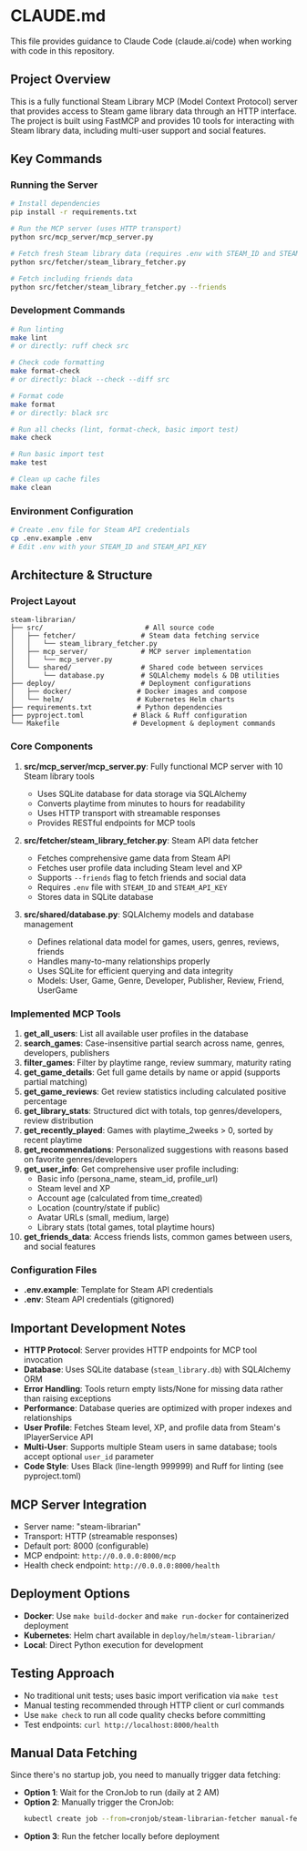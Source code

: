 # CLAUDE.md

This file provides guidance to Claude Code (claude.ai/code) when working with code in this repository.

## Project Overview

This is a fully functional Steam Library MCP (Model Context Protocol) server that provides access to Steam game library data through an HTTP interface. The project is built using FastMCP and provides 10 tools for interacting with Steam library data, including multi-user support and social features.

## Key Commands

### Running the Server
```bash
# Install dependencies
pip install -r requirements.txt

# Run the MCP server (uses HTTP transport)
python src/mcp_server/mcp_server.py

# Fetch fresh Steam library data (requires .env with STEAM_ID and STEAM_API_KEY)
python src/fetcher/steam_library_fetcher.py

# Fetch including friends data
python src/fetcher/steam_library_fetcher.py --friends
```

### Development Commands
```bash
# Run linting
make lint
# or directly: ruff check src

# Check code formatting
make format-check
# or directly: black --check --diff src

# Format code
make format
# or directly: black src

# Run all checks (lint, format-check, basic import test)
make check

# Run basic import test
make test

# Clean up cache files
make clean
```

### Environment Configuration
```bash
# Create .env file for Steam API credentials
cp .env.example .env
# Edit .env with your STEAM_ID and STEAM_API_KEY
```

## Architecture & Structure

### Project Layout
```
steam-librarian/
├── src/                         # All source code
│   ├── fetcher/                # Steam data fetching service
│   │   └── steam_library_fetcher.py
│   ├── mcp_server/             # MCP server implementation
│   │   └── mcp_server.py
│   └── shared/                 # Shared code between services
│       └── database.py         # SQLAlchemy models & DB utilities
├── deploy/                     # Deployment configurations
│   ├── docker/                # Docker images and compose
│   └── helm/                  # Kubernetes Helm charts
├── requirements.txt           # Python dependencies
├── pyproject.toml            # Black & Ruff configuration
└── Makefile                  # Development & deployment commands
```

### Core Components

1. **src/mcp_server/mcp_server.py**: Fully functional MCP server with 10 Steam library tools
   - Uses SQLite database for data storage via SQLAlchemy
   - Converts playtime from minutes to hours for readability
   - Uses HTTP transport with streamable responses
   - Provides RESTful endpoints for MCP tools

2. **src/fetcher/steam_library_fetcher.py**: Steam API data fetcher
   - Fetches comprehensive game data from Steam API
   - Fetches user profile data including Steam level and XP
   - Supports `--friends` flag to fetch friends and social data
   - Requires `.env` file with `STEAM_ID` and `STEAM_API_KEY`
   - Stores data in SQLite database

3. **src/shared/database.py**: SQLAlchemy models and database management
   - Defines relational data model for games, users, genres, reviews, friends
   - Handles many-to-many relationships properly
   - Uses SQLite for efficient querying and data integrity
   - Models: User, Game, Genre, Developer, Publisher, Review, Friend, UserGame

### Implemented MCP Tools

1. **get_all_users**: List all available user profiles in the database
2. **search_games**: Case-insensitive partial search across name, genres, developers, publishers
3. **filter_games**: Filter by playtime range, review summary, maturity rating
4. **get_game_details**: Get full game details by name or appid (supports partial matching)
5. **get_game_reviews**: Get review statistics including calculated positive percentage
6. **get_library_stats**: Structured dict with totals, top genres/developers, review distribution
7. **get_recently_played**: Games with playtime_2weeks > 0, sorted by recent playtime
8. **get_recommendations**: Personalized suggestions with reasons based on favorite genres/developers
9. **get_user_info**: Get comprehensive user profile including:
   - Basic info (persona_name, steam_id, profile_url)
   - Steam level and XP
   - Account age (calculated from time_created)
   - Location (country/state if public)
   - Avatar URLs (small, medium, large)
   - Library stats (total games, total playtime hours)
10. **get_friends_data**: Access friends lists, common games between users, and social features

### Configuration Files

- **.env.example**: Template for Steam API credentials
- **.env**: Steam API credentials (gitignored)

## Important Development Notes

- **HTTP Protocol**: Server provides HTTP endpoints for MCP tool invocation
- **Database**: Uses SQLite database (`steam_library.db`) with SQLAlchemy ORM
- **Error Handling**: Tools return empty lists/None for missing data rather than raising exceptions
- **Performance**: Database queries are optimized with proper indexes and relationships
- **User Profile**: Fetches Steam level, XP, and profile data from Steam's IPlayerService API
- **Multi-User**: Supports multiple Steam users in same database; tools accept optional `user_id` parameter
- **Code Style**: Uses Black (line-length 999999) and Ruff for linting (see pyproject.toml)

## MCP Server Integration

- Server name: "steam-librarian"
- Transport: HTTP (streamable responses)
- Default port: 8000 (configurable)
- MCP endpoint: `http://0.0.0.0:8000/mcp`
- Health check endpoint: `http://0.0.0.0:8000/health`

## Deployment Options

- **Docker**: Use `make build-docker` and `make run-docker` for containerized deployment
- **Kubernetes**: Helm chart available in `deploy/helm/steam-librarian/`
- **Local**: Direct Python execution for development

## Testing Approach

- No traditional unit tests; uses basic import verification via `make test`
- Manual testing recommended through HTTP client or curl commands
- Use `make check` to run all code quality checks before committing
- Test endpoints: `curl http://localhost:8000/health`

## Manual Data Fetching

Since there's no startup job, you need to manually trigger data fetching:
- **Option 1**: Wait for the CronJob to run (daily at 2 AM)
- **Option 2**: Manually trigger the CronJob:
  ```bash
  kubectl create job --from=cronjob/steam-librarian-fetcher manual-fetch-$(date +%s)
  ```
- **Option 3**: Run the fetcher locally before deployment
